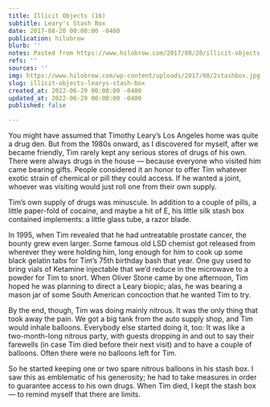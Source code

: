 ```yaml
---
title: Illicit Objects (16)
subtitle: Leary's Stash Box
date: 2017-08-20 00:00:00 -0400
publication: hilobrow
blurb: ''
notes: Pasted from https://www.hilobrow.com/2017/08/20/illicit-objects-16/
refs: ''
sources: ''
img: https://www.hilobrow.com/wp-content/uploads/2017/08/2stashbox.jpg
slug: illicit-objects-learys-stash-box
created_at: 2022-06-29 00:00:00 -0400
updated_at: 2022-06-29 00:00:00 -0400
published: false

---
```

You might have assumed that Timothy Leary’s Los Angeles home was quite a drug den. But from the 1980s onward, as I discovered for myself, after we became friendly, Tim rarely kept any serious stores of drugs of his own. There were always drugs in the house — because everyone who visited him came bearing gifts. People considered it an honor to offer Tim whatever exotic strain of chemical or pill they could access. If he wanted a joint, whoever was visiting would just roll one from their own supply.

Tim’s own supply of drugs was minuscule. In addition to a couple of pills, a little paper-fold of cocaine, and maybe a hit of E, his little silk stash box contained implements: a little glass tube, a razor blade.

In 1995, when Tim revealed that he had untreatable prostate cancer, the bounty grew even larger. Some famous old LSD chemist got released from wherever they were holding him, long enough for him to cook up some black gelatin tabs for Tim’s 75th birthday bash that year. One guy used to bring vials of Ketamine injectable that we’d reduce in the microwave to a powder for Tim to snort. When Oliver Stone came by one afternoon, Tim hoped he was planning to direct a Leary biopic; alas, he was bearing a mason jar of some South American concoction that he wanted Tim to try.

By the end, though, Tim was doing mainly nitrous. It was the only thing that took away the pain. We got a big tank from the auto supply shop, and Tim would inhale balloons. Everybody else started doing it, too: It was like a two-month-long nitrous party, with guests dropping in and out to say their farewells (in case Tim died before their next visit) and to have a couple of balloons. Often there were no balloons left for Tim.

So he started keeping one or two spare nitrous balloons in his stash box. I saw this as emblematic of his generosity; he had to take measures in order to guarantee access to his own drugs. When Tim died, I kept the stash box — to remind myself that there are limits.